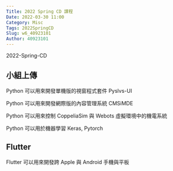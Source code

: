 ```yaml
---
Title: 2022 Spring CD 課程
Date: 2022-03-30 11:00
Category: Misc
Tags: 2022SpringCD
Slug: w6_40923101
Author: 40923101
---
```


2022-Spring-CD

<!-- PELICAN_END_SUMMARY -->

 小組上傳
----
Python 可以用來開發單機版的視窗程式套件 Pyslvs-UI

Python 可以用來開發網際版的內容管理系統 CMSiMDE

Python 可以用來控制 CoppeliaSim 與 Webots 虛擬環境中的機電系統

Python 可以用於機器學習 Keras, Pytorch


Flutter
----

Flutter 可以用來開發跨 Apple 與 Android 手機與平板

